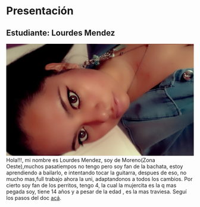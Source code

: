 # Presentación

## Estudiante: Lourdes Mendez
![mi foto](foto.jpg.jpg)
Hola!!!, mi nombre es Lourdes Mendez, soy de Moreno(Zona Oeste),muchos pasatiempos no tengo pero soy fan de la bachata, estoy aprendiendo a bailarlo, e intentando tocar la guitarra, despues de eso, no mucho mas,full trabajo ahora la uni, adaptandonos a todos los cambios.
Por cierto soy fan de los perritos, tengo 4, la cual la mujercita es la q mas pegada soy, tiene 14 años y a pesar de la edad , es la mas traviesa.
Seguí los pasos del doc [acá](https://docs.google.com/document/d/e/2PACX-1vQkogtG88cmwEIXEuff291urSyrZUYHikLIoRTspUodvIg5OoaUJTi8n0vqPJ3XUSN65sqJALTBizeB/pub).
